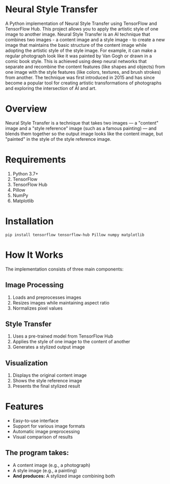 # Neural Style Transfer
A Python implementation of Neural Style Transfer using TensorFlow and TensorFlow Hub. This project allows you to apply the artistic style of one image to another image.
Neural Style Transfer is an AI technique that combines two images - a content image and a style image - to create a new image that maintains the basic structure of the content image while adopting the artistic style of the style image. For example, it can make a regular photograph look like it was painted by Van Gogh or drawn in a comic book style. This is achieved using deep neural networks that separate and recombine the content features (like shapes and objects) from one image with the style features (like colors, textures, and brush strokes) from another. The technique was first introduced in 2015 and has since become a popular tool for creating artistic transformations of photographs and exploring the intersection of AI and art.
# Overview
Neural Style Transfer is a technique that takes two images — a "content" image and a "style reference" image (such as a famous painting) — and blends them together so the output image looks like the content image, but "painted" in the style of the style reference image.

# Requirements
1. Python 3.7+
2. TensorFlow
3. TensorFlow Hub
4. Pillow
5. NumPy
6. Matplotlib

# Installation
`pip install tensorflow tensorflow-hub Pillow numpy matplotlib`

# How It Works
The implementation consists of three main components:

## Image Processing
1. Loads and preprocesses images
2. Resizes images while maintaining aspect ratio
3. Normalizes pixel values

## Style Transfer
1. Uses a pre-trained model from TensorFlow Hub
2. Applies the style of one image to the content of another
3. Generates a stylized output image

## Visualization
1. Displays the original content image
2. Shows the style reference image
3. Presents the final stylized result


# Features
- Easy-to-use interface
- Support for various image formats
- Automatic image preprocessing
- Visual comparison of results

## The program takes:
- A content image (e.g., a photograph)
- A style image (e.g., a painting)
- **And produces:** A stylized image combining both

